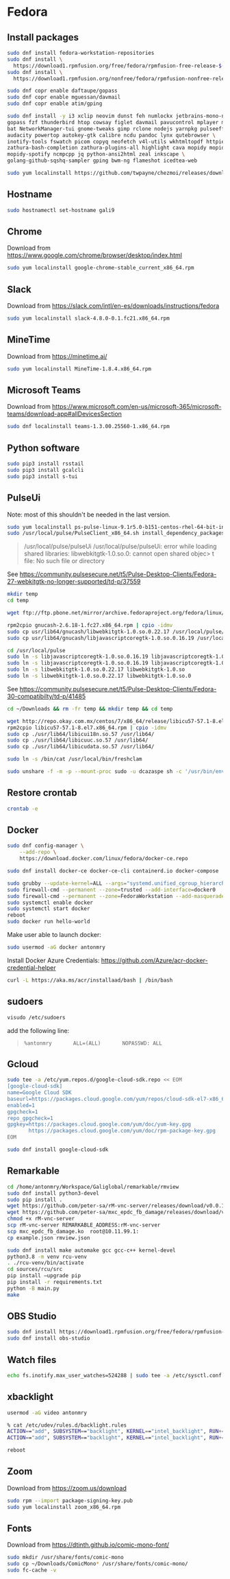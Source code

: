 # Fedora

## Install packages

```bash
sudo dnf install fedora-workstation-repositories
sudo dnf install \
  https://download1.rpmfusion.org/free/fedora/rpmfusion-free-release-$(rpm -E %fedora).noarch.rpm
sudo dnf install \
  https://download1.rpmfusion.org/nonfree/fedora/rpmfusion-nonfree-release-$(rpm -E %fedora).noarch.rpm

sudo dnf copr enable daftaupe/gopass
sudo dnf copr enable mguessan/davmail
sudo dnf copr enable atim/gping

sudo dnf install -y i3 xclip neovim dunst feh numlockx jetbrains-mono-nl-fonts \
gopass fzf thunderbird htop cowsay figlet davmail pavucontrol mplayer mencoder \
bat NetworkManager-tui gnome-tweaks gimp rclone nodejs yarnpkg pulseeffects \
audacity powertop autokey-gtk calibre ncdu pandoc lynx qutebrowser \
inotify-tools fswatch picom copyq neofetch v4l-utils wkhtmltopdf httpie ranger \
zathura-bash-completion zathura-plugins-all highlight cava mopidy mopidy-mpd \
mopidy-spotify ncmpcpp jq python-ansi2html zeal inkscape \
golang-github-sqshq-sampler gping bwm-ng flameshot icedtea-web

sudo yum localinstall https://github.com/twpayne/chezmoi/releases/download/v1.8.4/chezmoi-1.8.4-x86_64.rpm
```

## Hostname

```bash
sudo hostnamectl set-hostname gali9
```

## Chrome

Download from https://www.google.com/chrome/browser/desktop/index.html 

```bash
sudo yum localinstall google-chrome-stable_current_x86_64.rpm
```

## Slack

Download from https://slack.com/intl/en-es/downloads/instructions/fedora

```bash
sudo yum localinstall slack-4.8.0-0.1.fc21.x86_64.rpm
```

## MineTime

Download from https://minetime.ai/

```bash
sudo yum localinstall MineTime-1.8.4.x86_64.rpm
```

## Microsoft Teams

Download from https://www.microsoft.com/en-us/microsoft-365/microsoft-teams/download-app#allDevicesSection

```bash
sudo dnf localinstall teams-1.3.00.25560-1.x86_64.rpm
```

## Python software

```bash
sudo pip3 install rsstail
sudo pip3 install gcalcli
sudo pip3 install s-tui
```

## PulseUi

Note: most of this shouldn't be needed in the last version.

```sh
sudo yum localinstall ps-pulse-linux-9.1r5.0-b151-centos-rhel-64-bit-installer.rpm
sudo /usr/local/pulse/PulseClient_x86_64.sh install_dependency_packages
```

> /usr/local/pulse/pulseUi
> /usr/local/pulse/pulseUi: error while loading shared libraries: libwebkitgtk-1.0.so.0: cannot open shared objec> t file: No such file or directory

See https://community.pulsesecure.net/t5/Pulse-Desktop-Clients/Fedora-27-webkitgtk-no-longer-supported/td-p/37559

```sh
mkdir temp
cd temp

wget ftp://ftp.pbone.net/mirror/archive.fedoraproject.org/fedora/linux/releases/27/Everything/x86_64/os/Packages/g/gnucash-2.6.18-1.fc27.x86_64.rpm

rpm2cpio gnucash-2.6.18-1.fc27.x86_64.rpm | cpio -idmv
sudo cp usr/lib64/gnucash/libwebkitgtk-1.0.so.0.22.17 /usr/local/pulse/
sudo cp usr/lib64/gnucash/libjavascriptcoregtk-1.0.so.0.16.19 /usr/local/pulse/

cd /usr/local/pulse
sudo ln -s libjavascriptcoregtk-1.0.so.0.16.19 libjavascriptcoregtk-1.0.so
sudo ln -s libjavascriptcoregtk-1.0.so.0.16.19 libjavascriptcoregtk-1.0.so.0
sudo ln -s libwebkitgtk-1.0.so.0.22.17 libwebkitgtk-1.0.so
sudo ln -s libwebkitgtk-1.0.so.0.22.17 libwebkitgtk-1.0.so.0
```

See https://community.pulsesecure.net/t5/Pulse-Desktop-Clients/Fedora-30-compatibilty/td-p/41485


```sh
cd ~/Downloads && rm -fr temp && mkdir temp && cd temp

wget http://repo.okay.com.mx/centos/7/x86_64/release/libicu57-57.1-8.el7.x86_64.rpm
rpm2cpio libicu57-57.1-8.el7.x86_64.rpm | cpio -idmv
sudo cp ./usr/lib64/libicui18n.so.57 /usr/lib64/
sudo cp ./usr/lib64/libicuuc.so.57 /usr/lib64/
sudo cp ./usr/lib64/libicudata.so.57 /usr/lib64/

sudo ln -s /bin/cat /usr/local/bin/freshclam

sudo unshare -f -m -p --mount-proc sudo -u dcazaspe sh -c '/usr/bin/env LD_LIBRARY_PATH=/usr/local/pulse:$LD_LIBRARY_PATH /usr/local/pulse/pulseUi | /usr/local/bin/freshclam'
```

## Restore crontab

```sh
crontab -e
```

## Docker

```sh
sudo dnf config-manager \
    --add-repo \
    https://download.docker.com/linux/fedora/docker-ce.repo

sudo dnf install docker-ce docker-ce-cli containerd.io docker-compose

sudo grubby --update-kernel=ALL --args="systemd.unified_cgroup_hierarchy=0"
sudo firewall-cmd --permanent --zone=trusted --add-interface=docker0
sudo firewall-cmd --permanent --zone=FedoraWorkstation --add-masquerade
sudo systemctl enable docker
sudo systemctl start docker
reboot
sudo docker run hello-world
```

Make user able to launch docker:

```sh
sudo usermod -aG docker antonmry
```

Install Docker Azure Credentials: https://github.com/Azure/acr-docker-credential-helper

```sh
curl -L https://aka.ms/acr/installaad/bash | /bin/bash
```

## sudoers

```sh
visudo /etc/sudoers
```

add the following line:

> `%antonmry       ALL=(ALL)       NOPASSWD: ALL`

## Gcloud

```sh
sudo tee -a /etc/yum.repos.d/google-cloud-sdk.repo << EOM
[google-cloud-sdk]
name=Google Cloud SDK
baseurl=https://packages.cloud.google.com/yum/repos/cloud-sdk-el7-x86_64
enabled=1
gpgcheck=1
repo_gpgcheck=1
gpgkey=https://packages.cloud.google.com/yum/doc/yum-key.gpg
       https://packages.cloud.google.com/yum/doc/rpm-package-key.gpg
EOM

sudo dnf install google-cloud-sdk
```

## Remarkable

```sh
cd /home/antonmry/Workspace/Galiglobal/remarkable/rmview
sudo dnf install python3-devel
sudo pip install .
wget https://github.com/peter-sa/rM-vnc-server/releases/download/v0.0.1/rM-vnc-server
wget https://github.com/peter-sa/mxc_epdc_fb_damage/releases/download/v0.0.1/mxc_epdc_fb_damage.ko
chmod +x rM-vnc-server
scp rM-vnc-server REMARKABLE_ADDRESS:rM-vnc-server
scp mxc_epdc_fb_damage.ko  root@10.11.99.1:
cp example.json rmview.json

sudo dnf install make automake gcc gcc-c++ kernel-devel
python3.8 -m venv rcu-venv
. ./rcu-venv/bin/activate
cd sources/rcu/src
pip install –upgrade pip
pip install -r requirements.txt
python -B main.py
make
```

## OBS Studio

```sh
sudo dnf install https://download1.rpmfusion.org/free/fedora/rpmfusion-free-release-$(rpm -E %fedora).noarch.rpm https://download1.rpmfusion.org/nonfree/fedora/rpmfusion-nonfree-release-$(rpm -E %fedora).noarch.rpm
sudo dnf install obs-studio
```

## Watch files

```sh
echo fs.inotify.max_user_watches=524288 | sudo tee -a /etc/sysctl.conf && sudo sysctl -p
```

## xbacklight

```sh
usermod -aG video antonmry

% cat /etc/udev/rules.d/backlight.rules
ACTION=="add", SUBSYSTEM=="backlight", KERNEL=="intel_backlight", RUN+="/bin/chgrp video /sys/class/backlight/%k/brightness"
ACTION=="add", SUBSYSTEM=="backlight", KERNEL=="intel_backlight", RUN+="/bin/chmod g+w /sys/class/backlight/%k/brightness"

reboot
```

## Zoom

Download from https://zoom.us/download

```sh
sudo rpm --import package-signing-key.pub
sudo yum localinstall zoom_x86_64.rpm
```

## Fonts

Download from https://dtinth.github.io/comic-mono-font/

```sh
sudo mkdir /usr/share/fonts/comic-mono
sudo cp ~/Downloads/ComicMono* /usr/share/fonts/comic-mono/
sudo fc-cache -v
```
